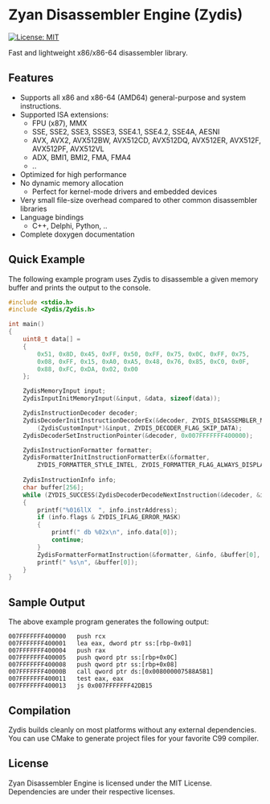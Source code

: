 # Zyan Disassembler Engine (Zydis)
[![License: MIT](https://img.shields.io/badge/License-MIT-blue.svg)](https://opensource.org/licenses/MIT)

Fast and lightweight x86/x86-64 disassembler library.

## Features ##

- Supports all x86 and x86-64 (AMD64) general-purpose and system instructions.
- Supported ISA extensions:
  - FPU (x87), MMX
  - SSE, SSE2, SSE3, SSSE3, SSE4.1, SSE4.2, SSE4A, AESNI
  - AVX, AVX2, AVX512BW, AVX512CD, AVX512DQ, AVX512ER, AVX512F, AVX512PF, AVX512VL
  - ADX, BMI1, BMI2, FMA, FMA4
  - ..
- Optimized for high performance
- No dynamic memory allocation
  - Perfect for kernel-mode drivers and embedded devices
- Very small file-size overhead compared to other common disassembler libraries
- Language bindings
  - C++, Delphi, Python, ..
- Complete doxygen documentation

## Quick Example ##

The following example program uses Zydis to disassemble a given memory buffer and prints the output to the console.

```C
#include <stdio.h>
#include <Zydis/Zydis.h>

int main()
{
    uint8_t data[] =
    {
        0x51, 0x8D, 0x45, 0xFF, 0x50, 0xFF, 0x75, 0x0C, 0xFF, 0x75, 
        0x08, 0xFF, 0x15, 0xA0, 0xA5, 0x48, 0x76, 0x85, 0xC0, 0x0F, 
        0x88, 0xFC, 0xDA, 0x02, 0x00
    };

    ZydisMemoryInput input;
    ZydisInputInitMemoryInput(&input, &data, sizeof(data));

    ZydisInstructionDecoder decoder;
    ZydisDecoderInitInstructionDecoderEx(&decoder, ZYDIS_DISASSEMBLER_MODE_64BIT, 
        (ZydisCustomInput*)&input, ZYDIS_DECODER_FLAG_SKIP_DATA); 
    ZydisDecoderSetInstructionPointer(&decoder, 0x007FFFFFFF400000);

    ZydisInstructionFormatter formatter;
    ZydisFormatterInitInstructionFormatterEx(&formatter, 
        ZYDIS_FORMATTER_STYLE_INTEL, ZYDIS_FORMATTER_FLAG_ALWAYS_DISPLAY_MEMORY_SEGMENT);
  
    ZydisInstructionInfo info;
    char buffer[256];
    while (ZYDIS_SUCCESS(ZydisDecoderDecodeNextInstruction(&decoder, &info)))
    {
        printf("%016llX  ", info.instrAddress);
        if (info.flags & ZYDIS_IFLAG_ERROR_MASK)
        {
            printf(" db %02x\n", info.data[0]);    
            continue;
        }
        ZydisFormatterFormatInstruction(&formatter, &info, &buffer[0], sizeof(buffer));  
        printf(" %s\n", &buffer[0]);
    }
}
```

## Sample Output ##

The above example program generates the following output:

```
007FFFFFFF400000   push rcx
007FFFFFFF400001   lea eax, dword ptr ss:[rbp-0x01]
007FFFFFFF400004   push rax
007FFFFFFF400005   push qword ptr ss:[rbp+0x0C]
007FFFFFFF400008   push qword ptr ss:[rbp+0x08]
007FFFFFFF40000B   call qword ptr ds:[0x008000007588A5B1]
007FFFFFFF400011   test eax, eax
007FFFFFFF400013   js 0x007FFFFFFF42DB15
```

## Compilation ##

Zydis builds cleanly on most platforms without any external dependencies. You can use CMake to generate project files for your favorite C99 compiler.

## License ##

Zyan Disassembler Engine is licensed under the MIT License. Dependencies are under their respective licenses.